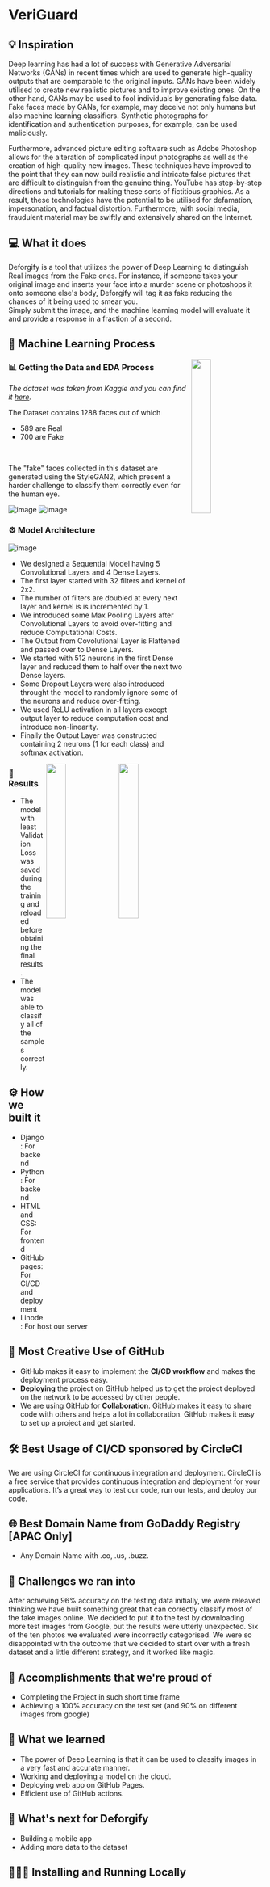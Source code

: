# VeriGuard

## 💡 Inspiration

Deep learning has had a lot of success with Generative Adversarial Networks (GANs) in recent times which are used to generate high-quality outputs that are comparable to the original inputs. GANs have been widely utilised to create new realistic pictures and to improve existing ones. On the other hand, GANs may be used to fool individuals by generating false data. Fake faces made by GANs, for example, may deceive not only humans but also machine learning classifiers. Synthetic photographs for identification and authentication purposes, for example, can be used maliciously.

Furthermore, advanced picture editing software such as Adobe Photoshop allows for the alteration of complicated input photographs as well as the creation of high-quality new images. These techniques have improved to the point that they can now build realistic and intricate false pictures that are difficult to distinguish from the genuine thing. YouTube has step-by-step directions and tutorials for making these sorts of fictitious graphics. As a result, these technologies have the potential to be utilised for defamation, impersonation, and factual distortion. Furthermore, with social media, fraudulent material may be swiftly and extensively shared on the Internet.

## 💻 What it does

Deforgify is a tool that utilizes the power of Deep Learning to distinguish Real images from the Fake ones. For instance, if someone takes your original image and inserts your face into a murder scene or photoshops it onto someone else's body, Deforgify will tag it as fake reducing the chances of it being used to smear you. <br>
Simply submit the image, and the machine learning model will evaluate it and provide a response in a fraction of a second.

## 🤖 Machine Learning Process

<img src="https://user-images.githubusercontent.com/54859521/156918096-1516ea9b-59c4-4ab6-a774-d6e660d76a84.png" align="right"  width="28%"/>
<h3> 📊 Getting the Data and EDA Process </h3>

_The dataset was taken from Kaggle and you can find it [here](https://www.kaggle.com/hamzaboulahia/hardfakevsrealfaces)._ <br>

The Dataset contains 1288 faces out of which

- 589 are Real
- 700 are Fake

<br>

The "fake" faces collected in this dataset are generated using the StyleGAN2, which present a harder challenge to classify them correctly even for the human eye.

![image](https://user-images.githubusercontent.com/54859521/156918357-a2c60191-24f4-4bf1-a054-fb005f397968.png)
![image](https://user-images.githubusercontent.com/54859521/156918366-6a5e35e5-7f09-4784-978a-7e7db51649a1.png)

### ⚙️ Model Architecture

![image](https://user-images.githubusercontent.com/54859521/156918839-2a2f7296-5a9b-4700-8c60-e46b5edf4e87.png)

- We designed a Sequential Model having 5 Convolutional Layers and 4 Dense Layers.
- The first layer started with 32 filters and kernel of 2x2.
- The number of filters are doubled at every next layer and kernel is is incremented by 1.
- We introduced some Max Pooling Layers after Convolutional Layers to avoid over-fitting and reduce Computational Costs.
- The Output from Covolutional Layer is Flattened and passed over to Dense Layers.
- We started with 512 neurons in the first Dense layer and reduced them to half over the next two Dense layers.
- Some Dropout Layers were also introduced throught the model to randomly ignore some of the neurons and reduce over-fitting.
- We used ReLU activation in all layers except output layer to reduce computation cost and introduce non-linearity.
- Finally the Output Layer was constructed containing 2 neurons (1 for each class) and softmax activation.

<img src="https://user-images.githubusercontent.com/54859521/156919341-7d25c3f3-122c-4560-9e3f-74021ffe76ba.png" align="right"  width="28%"/>
<img src="https://user-images.githubusercontent.com/54859521/156919363-6159ab82-7220-45ea-b181-9b70f3568ef0.png" align="right"  width="28%"/>

### 🤩 Results

- The model with least Validation Loss was saved during the training and reloaded before obtaining the final results.
- The model was able to classify all of the samples correctly.

## ⚙️ How we built it

- Django: For backend
- Python: For backend
- HTML and CSS: For frontend
- GitHub pages: For CI/CD and deployment
- Linode: For host our server

## 🤝 Most Creative Use of GitHub

- GitHub makes it easy to implement the **CI/CD workflow** and makes the deployment process easy.
- **Deploying** the project on GitHub helped us to get the project deployed on the network to be accessed by other people.
- We are using GitHub for **Collaboration**. GitHub makes it easy to share code with others and helps a lot in collaboration. GitHub makes it easy to set up a project and get started.

## 🛠 Best Usage of CI/CD sponsored by CircleCI

We are using CircleCI for continuous integration and deployment. CircleCI is a free service that provides continuous integration and deployment for your applications. It’s a great way to test our code, run our tests, and deploy our code.

## 🌐 Best Domain Name from GoDaddy Registry [APAC Only]

- Any Domain Name with .co, .us, .buzz.

## 🧠 Challenges we ran into

After achieving 96% accuracy on the testing data initially, we were releaved thinking we have built something great that can correctly classify most of the fake images online. We decided to put it to the test by downloading more test images from Google, but the results were utterly unexpected. Six of the ten photos we evaluated were incorrectly categorised. We were so disappointed with the outcome that we decided to start over with a fresh dataset and a little different strategy, and it worked like magic.

## 🏅 Accomplishments that we're proud of

- Completing the Project in such short time frame
- Achieving a 100% accuracy on the test set (and 90% on different images from google)

## 📖 What we learned

- The power of Deep Learning is that it can be used to classify images in a very fast and accurate manner.
- Working and deploying a model on the cloud.
- Deploying web app on GitHub Pages.
- Efficient use of GitHub actions.

## 🚀 What's next for Deforgify

- Building a mobile app
- Adding more data to the dataset

## 🏃🏻‍♂️ Installing and Running Locally
